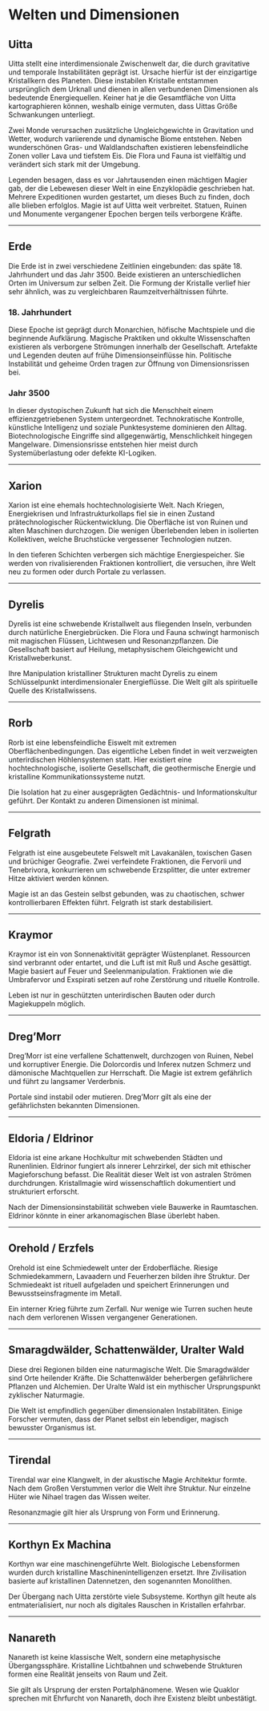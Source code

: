 # Welten und Dimensionen

## Uitta

Uitta stellt eine interdimensionale Zwischenwelt dar, die durch gravitative und temporale Instabilitäten geprägt ist. Ursache hierfür ist der einzigartige Kristallkern des Planeten. Diese instabilen Kristalle entstammen ursprünglich dem Urknall und dienen in allen verbundenen Dimensionen als bedeutende Energiequellen. Keiner hat je die Gesamtfläche von Uitta kartographieren können, weshalb einige vermuten, dass Uittas Größe Schwankungen unterliegt.

Zwei Monde verursachen zusätzliche Ungleichgewichte in Gravitation und Wetter, wodurch variierende und dynamische Biome entstehen. Neben wunderschönen Gras- und Waldlandschaften existieren lebensfeindliche Zonen voller Lava und tiefstem Eis. Die Flora und Fauna ist vielfältig und verändert sich stark mit der Umgebung.

Legenden besagen, dass es vor Jahrtausenden einen mächtigen Magier gab, der die Lebewesen dieser Welt in eine Enzyklopädie geschrieben hat. Mehrere Expeditionen wurden gestartet, um dieses Buch zu finden, doch alle blieben erfolglos. Magie ist auf Uitta weit verbreitet. Statuen, Ruinen und Monumente vergangener Epochen bergen teils verborgene Kräfte.

---

## Erde

Die Erde ist in zwei verschiedene Zeitlinien eingebunden: das späte 18. Jahrhundert und das Jahr 3500. Beide existieren an unterschiedlichen Orten im Universum zur selben Zeit. Die Formung der Kristalle verlief hier sehr ähnlich, was zu vergleichbaren Raumzeitverhältnissen führte.

### 18. Jahrhundert

Diese Epoche ist geprägt durch Monarchien, höfische Machtspiele und die beginnende Aufklärung. Magische Praktiken und okkulte Wissenschaften existieren als verborgene Strömungen innerhalb der Gesellschaft. Artefakte und Legenden deuten auf frühe Dimensionseinflüsse hin. Politische Instabilität und geheime Orden tragen zur Öffnung von Dimensionsrissen bei.

### Jahr 3500

In dieser dystopischen Zukunft hat sich die Menschheit einem effizienzgetriebenen System untergeordnet. Technokratische Kontrolle, künstliche Intelligenz und soziale Punktesysteme dominieren den Alltag. Biotechnologische Eingriffe sind allgegenwärtig, Menschlichkeit hingegen Mangelware. Dimensionsrisse entstehen hier meist durch Systemüberlastung oder defekte KI-Logiken.

---

## Xarion

Xarion ist eine ehemals hochtechnologisierte Welt. Nach Kriegen, Energiekrisen und Infrastrukturkollaps fiel sie in einen Zustand prätechnologischer Rückentwicklung. Die Oberfläche ist von Ruinen und alten Maschinen durchzogen. Die wenigen Überlebenden leben in isolierten Kollektiven, welche Bruchstücke vergessener Technologien nutzen.

In den tieferen Schichten verbergen sich mächtige Energiespeicher. Sie werden von rivalisierenden Fraktionen kontrolliert, die versuchen, ihre Welt neu zu formen oder durch Portale zu verlassen.

---

## Dyrelis

Dyrelis ist eine schwebende Kristallwelt aus fliegenden Inseln, verbunden durch natürliche Energiebrücken. Die Flora und Fauna schwingt harmonisch mit magischen Flüssen, Lichtwesen und Resonanzpflanzen. Die Gesellschaft basiert auf Heilung, metaphysischem Gleichgewicht und Kristallweberkunst.

Ihre Manipulation kristalliner Strukturen macht Dyrelis zu einem Schlüsselpunkt interdimensionaler Energieflüsse. Die Welt gilt als spirituelle Quelle des Kristallwissens.

---

## Rorb

Rorb ist eine lebensfeindliche Eiswelt mit extremen Oberflächenbedingungen. Das eigentliche Leben findet in weit verzweigten unterirdischen Höhlensystemen statt. Hier existiert eine hochtechnologische, isolierte Gesellschaft, die geothermische Energie und kristalline Kommunikationssysteme nutzt.

Die Isolation hat zu einer ausgeprägten Gedächtnis- und Informationskultur geführt. Der Kontakt zu anderen Dimensionen ist minimal.

---

## Felgrath

Felgrath ist eine ausgebeutete Felswelt mit Lavakanälen, toxischen Gasen und brüchiger Geografie. Zwei verfeindete Fraktionen, die Fervorii und Tenebrivora, konkurrieren um schwebende Erzsplitter, die unter extremer Hitze aktiviert werden können.

Magie ist an das Gestein selbst gebunden, was zu chaotischen, schwer kontrollierbaren Effekten führt. Felgrath ist stark destabilisiert.

---

## Kraymor

Kraymor ist ein von Sonnenaktivität geprägter Wüstenplanet. Ressourcen sind verbrannt oder entartet, und die Luft ist mit Ruß und Asche gesättigt. Magie basiert auf Feuer und Seelenmanipulation. Fraktionen wie die Umbrafervor und Exspirati setzen auf rohe Zerstörung und rituelle Kontrolle.

Leben ist nur in geschützten unterirdischen Bauten oder durch Magiekuppeln möglich.

---

## Dreg’Morr

Dreg’Morr ist eine verfallene Schattenwelt, durchzogen von Ruinen, Nebel und korruptiver Energie. Die Dolorcordis und Inferex nutzen Schmerz und dämonische Machtquellen zur Herrschaft. Die Magie ist extrem gefährlich und führt zu langsamer Verderbnis.

Portale sind instabil oder mutieren. Dreg’Morr gilt als eine der gefährlichsten bekannten Dimensionen.

---

## Eldoria / Eldrinor

Eldoria ist eine arkane Hochkultur mit schwebenden Städten und Runenlinien. Eldrinor fungiert als innerer Lehrzirkel, der sich mit ethischer Magieforschung befasst. Die Realität dieser Welt ist von astralen Strömen durchdrungen. Kristallmagie wird wissenschaftlich dokumentiert und strukturiert erforscht.

Nach der Dimensionsinstabilität schweben viele Bauwerke in Raumtaschen. Eldrinor könnte in einer arkanomagischen Blase überlebt haben.

---

## Orehold / Erzfels

Orehold ist eine Schmiedewelt unter der Erdoberfläche. Riesige Schmiedekammern, Lavaadern und Feuerherzen bilden ihre Struktur. Der Schmiedeakt ist rituell aufgeladen und speichert Erinnerungen und Bewusstseinsfragmente im Metall.

Ein interner Krieg führte zum Zerfall. Nur wenige wie Turren suchen heute nach dem verlorenen Wissen vergangener Generationen.

---

## Smaragdwälder, Schattenwälder, Uralter Wald

Diese drei Regionen bilden eine naturmagische Welt. Die Smaragdwälder sind Orte heilender Kräfte. Die Schattenwälder beherbergen gefährlichere Pflanzen und Alchemien. Der Uralte Wald ist ein mythischer Ursprungspunkt zyklischer Naturmagie.

Die Welt ist empfindlich gegenüber dimensionalen Instabilitäten. Einige Forscher vermuten, dass der Planet selbst ein lebendiger, magisch bewusster Organismus ist.

---

## Tirendal

Tirendal war eine Klangwelt, in der akustische Magie Architektur formte. Nach dem Großen Verstummen verlor die Welt ihre Struktur. Nur einzelne Hüter wie Nihael tragen das Wissen weiter.

Resonanzmagie gilt hier als Ursprung von Form und Erinnerung.

---

## Korthyn Ex Machina

Korthyn war eine maschinengeführte Welt. Biologische Lebensformen wurden durch kristalline Maschinenintelligenzen ersetzt. Ihre Zivilisation basierte auf kristallinen Datennetzen, den sogenannten Monolithen.

Der Übergang nach Uitta zerstörte viele Subsysteme. Korthyn gilt heute als entmaterialisiert, nur noch als digitales Rauschen in Kristallen erfahrbar.

---

## Nanareth

Nanareth ist keine klassische Welt, sondern eine metaphysische Übergangssphäre. Kristalline Lichtbahnen und schwebende Strukturen formen eine Realität jenseits von Raum und Zeit.

Sie gilt als Ursprung der ersten Portalphänomene. Wesen wie Quaklor sprechen mit Ehrfurcht von Nanareth, doch ihre Existenz bleibt unbestätigt.
